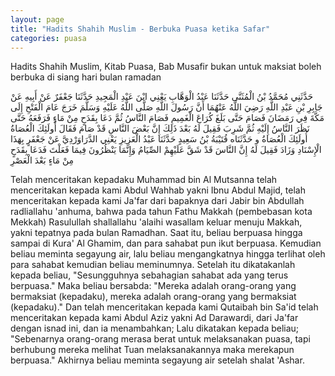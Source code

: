 ```yaml
---
layout: page
title: "Hadits Shahih Muslim - Berbuka Puasa ketika Safar"
categories: puasa
---
```


Hadits Shahih Muslim, Kitab Puasa, Bab Musafir bukan untuk maksiat boleh berbuka di siang hari bulan ramadan

<p class="arab">
حَدَّثَنِي مُحَمَّدُ بْنُ الْمُثَنَّى حَدَّثَنَا عَبْدُ الْوَهَّابِ يَعْنِي ابْنَ عَبْدِ الْمَجِيدِ حَدَّثَنَا جَعْفَرٌ عَنْ أَبِيهِ عَنْ جَابِرِ بْنِ عَبْدِ اللَّهِ رَضِيَ اللَّهُ عَنْهُمَا أَنَّ رَسُولَ اللَّهِ صَلَّى اللَّهُ عَلَيْهِ وَسَلَّمَ خَرَجَ عَامَ الْفَتْحِ إِلَى مَكَّةَ فِي رَمَضَانَ فَصَامَ حَتَّى بَلَغَ كُرَاعَ الْغَمِيمِ فَصَامَ النَّاسُ ثُمَّ دَعَا بِقَدَحٍ مِنْ مَاءٍ فَرَفَعَهُ حَتَّى نَظَرَ النَّاسُ إِلَيْهِ ثُمَّ شَرِبَ فَقِيلَ لَهُ بَعْدَ ذَلِكَ إِنَّ بَعْضَ النَّاسِ قَدْ صَامَ فَقَالَ أُولَئِكَ الْعُصَاةُ أُولَئِكَ الْعُصَاةُ و حَدَّثَنَاه قُتَيْبَةُ بْنُ سَعِيدٍ حَدَّثَنَا عَبْدُ الْعَزِيزِ يَعْنِي الدَّرَاوَرْدِيَّ عَنْ جَعْفَرٍ بِهَذَا الْإِسْنَادِ وَزَادَ فَقِيلَ لَهُ إِنَّ النَّاسَ قَدْ شَقَّ عَلَيْهِمْ الصِّيَامُ وَإِنَّمَا يَنْظُرُونَ فِيمَا فَعَلْتَ فَدَعَا بِقَدَحٍ مِنْ مَاءٍ بَعْدَ الْعَصْرِ
</p>

Telah menceritakan kepadaku Muhammad bin Al Mutsanna telah menceritakan kepada kami Abdul Wahhab yakni Ibnu Abdul Majid, telah menceritakan kepada kami Ja'far dari bapaknya dari Jabir bin Abdullah radliallahu 'anhuma, bahwa pada tahun Fathu Makkah (pembebasan kota Mekkah) Rasulullah shallallahu 'alaihi wasallam keluar menuju Makkah, yakni tepatnya pada bulan Ramadhan. Saat itu, beliau berpuasa hingga sampai di Kura' Al Ghamim, dan para sahabat pun ikut berpuasa. Kemudian beliau meminta segayung air, lalu beliau mengangkatnya hingga terlihat oleh para sahabat kemudian beliau meminumnya. Setelah itu dikatakanlah kepada beliau, "Sesungguhnya sebahagian sahabat ada yang terus berpuasa." Maka beliau bersabda: "Mereka adalah orang-orang yang bermaksiat (kepadaku), mereka adalah orang-orang yang bermaksiat (kepadaku)." Dan telah menceritakan kepada kami Qutaibah bin Sa'id telah menceritakan kepada kami Abdul Aziz yakni Ad Darawardi, dari Ja'far dengan isnad ini, dan ia menambahkan; Lalu dikatakan kepada beliau; "Sebenarnya orang-orang merasa berat untuk melaksanakan puasa, tapi berhubung mereka melihat Tuan melaksanakannya maka merekapun berpuasa." Akhirnya beliau meminta segayung air setelah shalat 'Ashar.

<!-- https://www.hadits.id/hadits/muslim/1878 -->